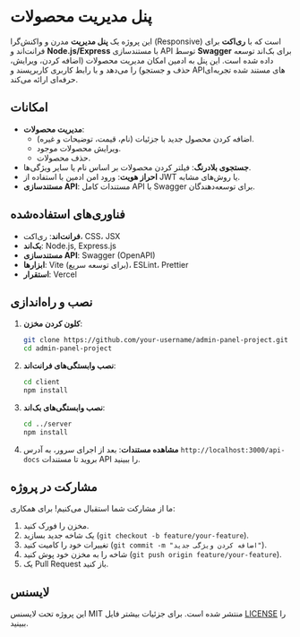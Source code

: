 # پنل مدیریت محصولات

این پروژه یک **پنل مدیریت** مدرن و واکنش‌گرا (Responsive) است که با **ری‌اکت** برای فرانت‌اند و **Node.js/Express** با مستندسازی API توسط **Swagger** برای بک‌اند توسعه داده شده است. این پنل به ادمین امکان مدیریت محصولات (اضافه کردن، ویرایش، حذف و جستجو) را می‌دهد و با رابط کاربری کاربرپسند و APIهای مستند شده تجربه‌ای حرفه‌ای ارائه می‌کند.


## امکانات
- **مدیریت محصولات**:
  - اضافه کردن محصول جدید با جزئیات (نام، قیمت، توضیحات و غیره).
  - ویرایش محصولات موجود.
  - حذف محصولات.
- **جستجوی بلادرنگ**: فیلتر کردن محصولات بر اساس نام یا سایر ویژگی‌ها.
- **احراز هویت**: ورود امن ادمین با استفاده از JWT یا روش‌های مشابه.
- **مستندسازی API**: مستندات کامل API با Swagger برای توسعه‌دهندگان.

## فناوری‌های استفاده‌شده
- **فرانت‌اند**: ری‌اکت، CSS، JSX
- **بک‌اند**: Node.js, Express.js
- **مستندسازی API**: Swagger (OpenAPI)
- **ابزارها**: Vite (برای توسعه سریع)، ESLint، Prettier
- **استقرار**: Vercel


## نصب و راه‌اندازی
1. **کلون کردن مخزن**:
   ```bash
   git clone https://github.com/your-username/admin-panel-project.git
   cd admin-panel-project
   ```

2. **نصب وابستگی‌های فرانت‌اند**:
   ```bash
   cd client
   npm install
   ```

3. **نصب وابستگی‌های بک‌اند**:
   ```bash
   cd ../server
   npm install
   ```

4. **مشاهده مستندات**:
   بعد از اجرای سرور، به آدرس `http://localhost:3000/api-docs` بروید تا مستندات API را ببینید.

## مشارکت در پروژه
ما از مشارکت شما استقبال می‌کنیم! برای همکاری:
1. مخزن را فورک کنید.
2. یک شاخه جدید بسازید (`git checkout -b feature/your-feature`).
3. تغییرات خود را کامیت کنید (`git commit -m "اضافه کردن ویژگی جدید"`).
4. شاخه را به مخزن خود پوش کنید (`git push origin feature/your-feature`).
5. یک Pull Request باز کنید.

## لایسنس
این پروژه تحت لایسنس MIT منتشر شده است. برای جزئیات بیشتر فایل [LICENSE](LICENSE) را ببینید.